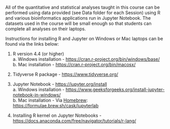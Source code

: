 All of the quantitative and statistical analyses taught in this course can be performed using data provided (see Data folder for each Session) using R and various bioinformatics applications run in Jupyter Notebook.  The datasets used in the course will be small enough so that students can complete all analyses on their laptops.

Instructions for installing R and Jupyter on Windows or Mac laptops can be found via the links below:

1. R version 4.4 (or higher)<br>
   a. Windows installation - https://cran.r-project.org/bin/windows/base/<br>
   b. Mac installation - https://cran.r-project.org/bin/macosx/<br>

2. Tidyverse R package - https://www.tidyverse.org/

3. Jupyter Notebook - https://jupyter.org/install<br>
   a. Windows installation - https://www.geeksforgeeks.org/install-jupyter-notebook-in-windows/<br>
   b. Mac installation - Via [Homebrew](https://brew.sh/): https://formulae.brew.sh/cask/jupyterlab<br>

4. Installing R kernel on Jupyter Notebooks - https://docs.anaconda.com/free/navigator/tutorials/r-lang/

